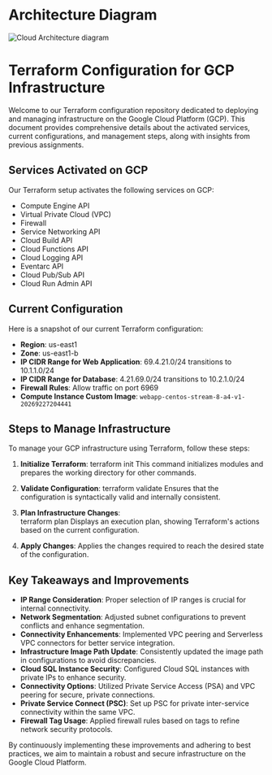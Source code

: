 # Architecture Diagram
![Cloud Architecture diagram ](https://github.com/YashJain-ORG/tf-gcp-infra/assets/145181114/081d1562-7c8f-41e1-90bb-183e6da47452)

# Terraform Configuration for GCP Infrastructure

Welcome to our Terraform configuration repository dedicated to deploying and managing infrastructure on the Google Cloud Platform (GCP). This document provides comprehensive details about the activated services, current configurations, and management steps, along with insights from previous assignments.

## Services Activated on GCP

Our Terraform setup activates the following services on GCP:

- Compute Engine API
- Virtual Private Cloud (VPC)
- Firewall
- Service Networking API
- Cloud Build API
- Cloud Functions API
- Cloud Logging API
- Eventarc API
- Cloud Pub/Sub API
- Cloud Run Admin API

## Current Configuration

Here is a snapshot of our current Terraform configuration:

- **Region**: us-east1
- **Zone**: us-east1-b
- **IP CIDR Range for Web Application**: 69.4.21.0/24 transitions to 10.1.1.0/24
- **IP CIDR Range for Database**: 4.21.69.0/24 transitions to 10.2.1.0/24
- **Firewall Rules**: Allow traffic on port 6969
- **Compute Instance Custom Image**: `webapp-centos-stream-8-a4-v1-20269227204441`

## Steps to Manage Infrastructure

To manage your GCP infrastructure using Terraform, follow these steps:

1. **Initialize Terraform**:
   terraform init
This command initializes modules and prepares the working directory for other commands.

2. **Validate Configuration**:
   terraform validate
Ensures that the configuration is syntactically valid and internally consistent.

3. **Plan Infrastructure Changes**:   
   terraform plan
Displays an execution plan, showing Terraform's actions based on the current configuration.

4. **Apply Changes**:
Applies the changes required to reach the desired state of the configuration.

## Key Takeaways and Improvements

- **IP Range Consideration**: Proper selection of IP ranges is crucial for internal connectivity.
- **Network Segmentation**: Adjusted subnet configurations to prevent conflicts and enhance segmentation.
- **Connectivity Enhancements**: Implemented VPC peering and Serverless VPC connectors for better service integration.
- **Infrastructure Image Path Update**: Consistently updated the image path in configurations to avoid discrepancies.
- **Cloud SQL Instance Security**: Configured Cloud SQL instances with private IPs to enhance security.
- **Connectivity Options**: Utilized Private Service Access (PSA) and VPC peering for secure, private connections.
- **Private Service Connect (PSC)**: Set up PSC for private inter-service connectivity within the same VPC.
- **Firewall Tag Usage**: Applied firewall rules based on tags to refine network security protocols.

By continuously implementing these improvements and adhering to best practices, we aim to maintain a robust and secure infrastructure on the Google Cloud Platform.


      
